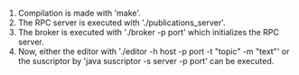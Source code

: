 1. Compilation is made with 'make'.
2. The RPC server is executed with './publications_server'.
3. The broker is executed with './broker -p port' which initializes the RPC server.
4. Now, either the editor with './editor -h host -p port -t "topic" -m "text"' or the suscriptor by 'java suscriptor -s server -p port' can be executed.
